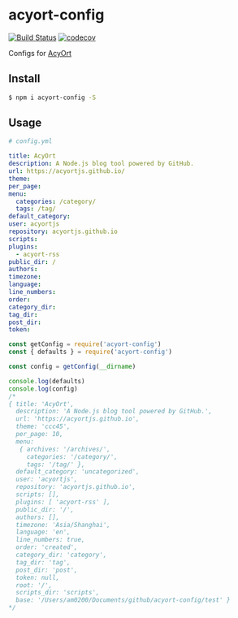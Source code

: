 # acyort-config

[![Build Status](https://travis-ci.org/acyortjs/acyort-config.svg?branch=master)](https://travis-ci.org/acyortjs/acyort-config)
[![codecov](https://codecov.io/gh/acyortjs/acyort-config/branch/master/graph/badge.svg)](https://codecov.io/gh/acyortjs/acyort-config)

Configs for [AcyOrt](https://github.com/acyortjs/acyort)

## Install

```bash
$ npm i acyort-config -S
```

## Usage

```yml
# config.yml

title: AcyOrt
description: A Node.js blog tool powered by GitHub.
url: https://acyortjs.github.io/
theme:
per_page:
menu:
  categories: /category/
  tags: /tag/
default_category:
user: acyortjs
repository: acyortjs.github.io
scripts:
plugins:
  - acyort-rss
public_dir: /
authors:
timezone:
language:
line_numbers:
order:
category_dir:
tag_dir:
post_dir:
token:
```

```js
const getConfig = require('acyort-config')
const { defaults } = require('acyort-config')

const config = getConfig(__dirname)

console.log(defaults)
console.log(config)
/*
{ title: 'AcyOrt',
  description: 'A Node.js blog tool powered by GitHub.',
  url: 'https://acyortjs.github.io',
  theme: 'ccc45',
  per_page: 10,
  menu:
   { archives: '/archives/',
     categories: '/category/',
     tags: '/tag/' },
  default_category: 'uncategorized',
  user: 'acyortjs',
  repository: 'acyortjs.github.io',
  scripts: [],
  plugins: [ 'acyort-rss' ],
  public_dir: '/',
  authors: [],
  timezone: 'Asia/Shanghai',
  language: 'en',
  line_numbers: true,
  order: 'created',
  category_dir: 'category',
  tag_dir: 'tag',
  post_dir: 'post',
  token: null,
  root: '/',
  scripts_dir: 'scripts',
  base: '/Users/am0200/Documents/github/acyort-config/test' }
*/
```
